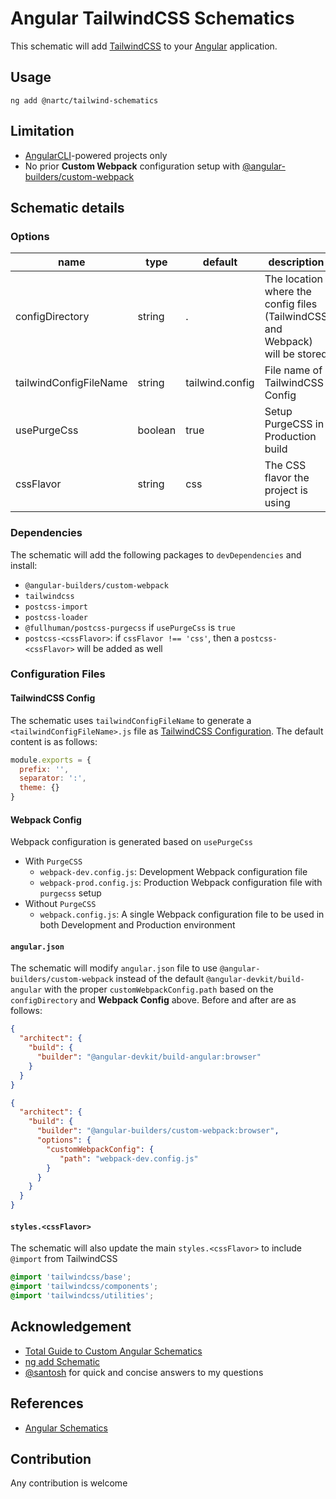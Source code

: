 # Angular TailwindCSS Schematics

This schematic will add [TailwindCSS](https://tailwindcss.com/) to your [Angular](https://angular.io) application.

## Usage

```
ng add @nartc/tailwind-schematics
```

## Limitation

- [AngularCLI](https://cli.angular.io)-powered projects only
- No prior **Custom Webpack** configuration setup with [@angular-builders/custom-webpack](https://github.com/just-jeb/angular-builders/tree/master/packages/custom-webpack)

## Schematic details

### Options
|name|type|default|description|
|----|----|-------|-----------|
|configDirectory|string|.|The location where the config files (TailwindCSS and Webpack) will be stored|
|tailwindConfigFileName|string|tailwind.config|File name of TailwindCSS Config|
|usePurgeCss|boolean|true|Setup PurgeCSS in Production build|
|cssFlavor|string|css|The CSS flavor the project is using|

### Dependencies

The schematic will add the following packages to `devDependencies` and install:
- `@angular-builders/custom-webpack`
- `tailwindcss`
- `postcss-import`
- `postcss-loader`
- `@fullhuman/postcss-purgecss` if `usePurgeCss` is `true`
- `postcss-<cssFlavor>`: if `cssFlavor !== 'css'`, then a `postcss-<cssFlavor>` will be added as well  

### Configuration Files

#### TailwindCSS Config

The schematic uses `tailwindConfigFileName` to generate a `<tailwindConfigFileName>.js` file as [TailwindCSS Configuration](https://tailwindcss.com/docs/configuration). The default content is as follows:

```js
module.exports = {
  prefix: '',
  separator: ':',
  theme: {}
}
```

#### Webpack Config

Webpack configuration is generated based on `usePurgeCss`

- With `PurgeCSS`
    - `webpack-dev.config.js`: Development Webpack configuration file
    - `webpack-prod.config.js`: Production Webpack configuration file with `purgecss` setup 
- Without `PurgeCSS`
    - `webpack.config.js`: A single Webpack configuration file to be used in both Development and Production environment
    
#### `angular.json`

The schematic will modify `angular.json` file to use `@angular-builders/custom-webpack` instead of the default `@angular-devkit/build-angular` with the proper `customWebpackConfig.path` based on the `configDirectory` and **Webpack Config** above. Before and after are as follows:

```json
{
  "architect": {
    "build": {
      "builder": "@angular-devkit/build-angular:browser"
    }
  }
}
```

```json
{
  "architect": {
    "build": {
      "builder": "@angular-builders/custom-webpack:browser",
      "options": {
        "customWebpackConfig": {
           "path": "webpack-dev.config.js"
        }
      }   
    }
  }
}
```

#### `styles.<cssFlavor>`

The schematic will also update the main `styles.<cssFlavor>` to include `@import` from TailwindCSS

```css
@import 'tailwindcss/base';
@import 'tailwindcss/components';
@import 'tailwindcss/utilities';
```

## Acknowledgement

- [Total Guide to Custom Angular Schematics](https://medium.com/@tomastrajan/total-guide-to-custom-angular-schematics-5c50cf90cdb4)
- [ng add Schematic](https://brianflove.com/2018-12-15/ng-add-schematic/)
- [@santosh](https://twitter.com/SantoshYadavDev) for quick and concise answers to my questions

## References

- [Angular Schematics](https://angular.io/guide/schematics)

## Contribution

Any contribution is welcome
